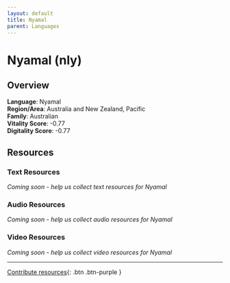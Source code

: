 ```yaml
---
layout: default
title: Nyamal
parent: Languages
---
```


# Nyamal (nly)

## Overview

**Language**: Nyamal  
**Region/Area**: Australia and New Zealand, Pacific  
**Family**: Australian  
**Vitality Score**: -0.77  
**Digitality Score**: -0.77  

## Resources

### Text Resources
*Coming soon - help us collect text resources for Nyamal*

### Audio Resources
*Coming soon - help us collect audio resources for Nyamal*

### Video Resources
*Coming soon - help us collect video resources for Nyamal*

---

[Contribute resources](https://fairtrain.github.io/){: .btn .btn-purple }
